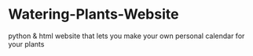 # Watering-Plants-Website
python &amp; html website that lets you make your own personal calendar for your plants
